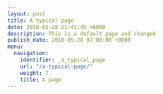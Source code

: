 ```yaml
---
layout: post
title: A typical page
date: 2018-05-28 21:41:45 +0000
description: This is a default page and changed
publish_date: 2018-05-28 07:00:00 +0000
menu:
  navigation:
    identifier: _a_typical_page
    url: "/a-typical-page/"
    weight: 7
    title: A page
---
```

